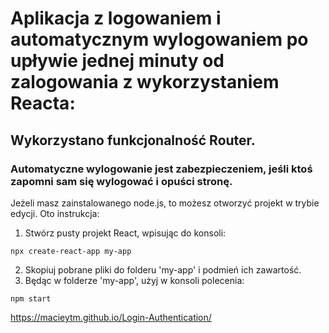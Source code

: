 # Aplikacja z logowaniem i automatycznym wylogowaniem po upływie jednej minuty od zalogowania z wykorzystaniem Reacta:

## Wykorzystano funkcjonalność Router.

### Automatyczne wylogowanie jest zabezpieczeniem, jeśli ktoś zapomni sam się wylogować i opuści stronę.

Jeżeli masz zainstalowanego node.js, to możesz otworzyć projekt w trybie edycji. Oto instrukcja:

1. Stwórz pusty projekt React, wpisując do konsoli:
```
npx create-react-app my-app
```
2. Skopiuj pobrane pliki do folderu 'my-app' i podmień ich zawartość.
3. Będąc w folderze 'my-app', użyj w konsoli polecenia:
```
npm start
```
https://macieytm.github.io/Login-Authentication/

